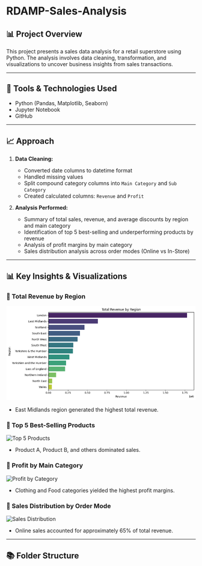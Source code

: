 # RDAMP-Sales-Analysis


## 📊 Project Overview
This project presents a sales data analysis for a retail superstore using Python. The analysis involves data cleaning, transformation, and visualizations to uncover business insights from sales transactions.

---

## 📌 Tools & Technologies Used
- Python (Pandas, Matplotlib, Seaborn)
- Jupyter Notebook
- GitHub

---

## 📈 Approach

1. **Data Cleaning:**
   - Converted date columns to datetime format
   - Handled missing values
   - Split compound category columns into `Main Category` and `Sub Category`
   - Created calculated columns: `Revenue` and `Profit`

2. **Analysis Performed:**
   - Summary of total sales, revenue, and average discounts by region and main category
   - Identification of top 5 best-selling and underperforming products by revenue
   - Analysis of profit margins by main category
   - Sales distribution analysis across order modes (Online vs In-Store)

---

## 📊 Key Insights & Visualizations

### 📍 Total Revenue by Region
![Revenue by Region](https://github.com/MonicaAniedobe/RDAMP-Sales-Analysis/blob/main/Total%20Revenue%20by%20Region.png)

- East Midlands region generated the highest total revenue.

### 📍 Top 5 Best-Selling Products
![Top 5 Products](visuals/top_5_products.png)

- Product A, Product B, and others dominated sales.

### 📍 Profit by Main Category
![Profit by Category](visuals/profit_by_category.png)

- Clothing and Food categories yielded the highest profit margins.

### 📍 Sales Distribution by Order Mode
![Sales Distribution](visuals/sales_distribution_pie.png)

- Online sales accounted for approximately 65% of total revenue.

---

## 📚 Folder Structure

